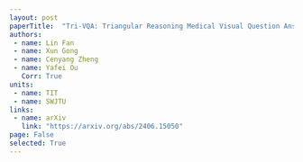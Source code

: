 ```yaml
---
layout: post
paperTitle:  "Tri-VQA: Triangular Reasoning Medical Visual Question Answering for Multi-Attribute Analysis"
authors:
 - name: Lin Fan
 - name: Xun Gong
 - name: Cenyang Zheng
 - name: Yafei Ou
   Corr: True
units:
 - name: TIT
 - name: SWJTU
links:
 - name: arXiv
   link: "https://arxiv.org/abs/2406.15050"
page: False
selected: True
---
```


